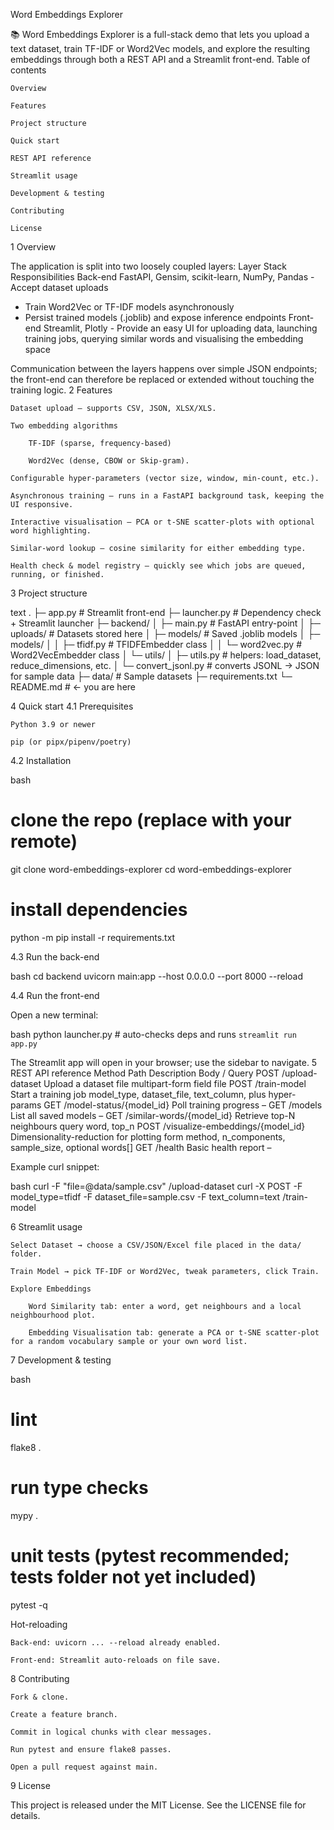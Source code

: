 Word Embeddings Explorer

📚 Word Embeddings Explorer is a full-stack demo that lets you upload a text dataset, train TF-IDF or Word2Vec models, and explore the resulting embeddings through both a REST API and a Streamlit front-end.
Table of contents

    Overview

    Features

    Project structure

    Quick start

    REST API reference

    Streamlit usage

    Development & testing

    Contributing

    License

1 Overview

The application is split into two loosely coupled layers:
Layer	Stack	Responsibilities
Back-end	FastAPI, Gensim, scikit-learn, NumPy, Pandas	- Accept dataset uploads
- Train Word2Vec or TF-IDF models asynchronously
- Persist trained models (.joblib) and expose inference endpoints
Front-end	Streamlit, Plotly	- Provide an easy UI for uploading data, launching training jobs, querying similar words and visualising the embedding space

Communication between the layers happens over simple JSON endpoints; the front-end can therefore be replaced or extended without touching the training logic.
2 Features

    Dataset upload — supports CSV, JSON, XLSX/XLS.

    Two embedding algorithms

        TF-IDF (sparse, frequency-based)

        Word2Vec (dense, CBOW or Skip-gram).

    Configurable hyper-parameters (vector size, window, min-count, etc.).

    Asynchronous training — runs in a FastAPI background task, keeping the UI responsive.

    Interactive visualisation — PCA or t-SNE scatter-plots with optional word highlighting.

    Similar-word lookup — cosine similarity for either embedding type.

    Health check & model registry — quickly see which jobs are queued, running, or finished.

3 Project structure

text
.
├─ app.py                 # Streamlit front-end
├─ launcher.py            # Dependency check + Streamlit launcher
├─ backend/
│  ├─ main.py             # FastAPI entry-point
│  ├─ uploads/            # Datasets stored here
│  ├─ models/             # Saved .joblib models
│  ├─ models/
│  │  ├─ tfidf.py         # TFIDFEmbedder class
│  │  └─ word2vec.py      # Word2VecEmbedder class
│  └─ utils/
│     ├─ utils.py         # helpers: load_dataset, reduce_dimensions, etc.
│     └─ convert_jsonl.py # converts JSONL → JSON for sample data
├─ data/                  # Sample datasets
├─ requirements.txt
└─ README.md              # ← you are here

4 Quick start
4.1 Prerequisites

    Python 3.9 or newer

    pip (or pipx/pipenv/poetry)

4.2 Installation

bash
# clone the repo (replace with your remote)
git clone <your-repo> word-embeddings-explorer
cd word-embeddings-explorer

# install dependencies
python -m pip install -r requirements.txt

4.3 Run the back-end

bash
cd backend
uvicorn main:app --host 0.0.0.0 --port 8000 --reload

4.4 Run the front-end

Open a new terminal:

bash
python launcher.py      # auto-checks deps and runs `streamlit run app.py`

The Streamlit app will open in your browser; use the sidebar to navigate.
5 REST API reference
Method	Path	Description	Body / Query
POST	/upload-dataset	Upload a dataset file	multipart-form field file
POST	/train-model	Start a training job	model_type, dataset_file, text_column, plus hyper-params
GET	/model-status/{model_id}	Poll training progress	–
GET	/models	List all saved models	–
GET	/similar-words/{model_id}	Retrieve top-N neighbours	query word, top_n
POST	/visualize-embeddings/{model_id}	Dimensionality-reduction for plotting	form method, n_components, sample_size, optional words[]
GET	/health	Basic health report	–

Example curl snippet:

bash
curl -F "file=@data/sample.csv" /upload-dataset
curl -X POST -F model_type=tfidf -F dataset_file=sample.csv -F text_column=text /train-model

6 Streamlit usage

    Select Dataset → choose a CSV/JSON/Excel file placed in the data/ folder.

    Train Model → pick TF-IDF or Word2Vec, tweak parameters, click Train.

    Explore Embeddings

        Word Similarity tab: enter a word, get neighbours and a local neighbourhood plot.

        Embedding Visualisation tab: generate a PCA or t-SNE scatter-plot for a random vocabulary sample or your own word list.

7 Development & testing

bash
# lint
flake8 .

# run type checks
mypy .

# unit tests (pytest recommended; tests folder not yet included)
pytest -q

Hot-reloading

    Back-end: uvicorn ... --reload already enabled.

    Front-end: Streamlit auto-reloads on file save.

8 Contributing

    Fork & clone.

    Create a feature branch.

    Commit in logical chunks with clear messages.

    Run pytest and ensure flake8 passes.

    Open a pull request against main.

9 License

This project is released under the MIT License. See the LICENSE file for details.
